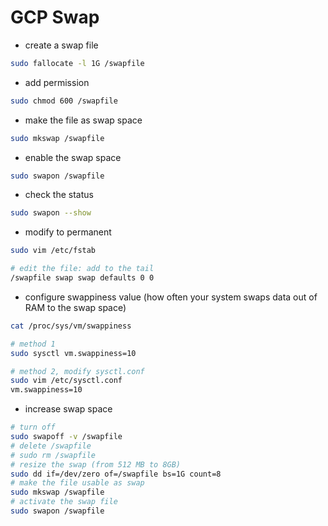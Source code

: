 # GCP Swap

- create a swap file

```bash
sudo fallocate -l 1G /swapfile
```

- add permission

```bash
sudo chmod 600 /swapfile
```

- make the file as swap space

```bash
sudo mkswap /swapfile
```

- enable the swap space

```bash
sudo swapon /swapfile
```

- check the status

```bash
sudo swapon --show
```

- modify to permanent

```bash
sudo vim /etc/fstab

# edit the file: add to the tail
/swapfile swap swap defaults 0 0
```

- configure swappiness value (how often your system swaps data out of RAM to the swap space)

```bash
cat /proc/sys/vm/swappiness

# method 1
sudo sysctl vm.swappiness=10

# method 2, modify sysctl.conf
sudo vim /etc/sysctl.conf
vm.swappiness=10
```

- increase swap space

```bash
# turn off 
sudo swapoff -v /swapfile
# delete /swapfile
# sudo rm /swapfile
# resize the swap (from 512 MB to 8GB)
sudo dd if=/dev/zero of=/swapfile bs=1G count=8
# make the file usable as swap
sudo mkswap /swapfile
# activate the swap file
sudo swapon /swapfile
```
